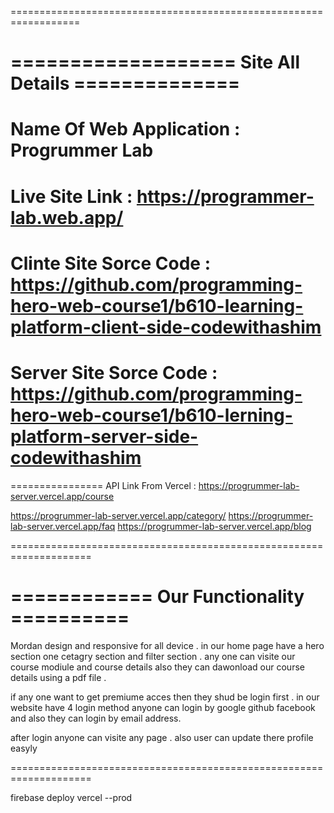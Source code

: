 ==================================================================

# =================== Site All Details ==============

# Name Of Web Application : Progrummer Lab

# Live Site Link : https://programmer-lab.web.app/

# Clinte Site Sorce Code : https://github.com/programming-hero-web-course1/b610-learning-platform-client-side-codewithashim

# Server Site Sorce Code : https://github.com/programming-hero-web-course1/b610-lerning-platform-server-side-codewithashim

================
API Link From Vercel : https://progrummer-lab-server.vercel.app/course

https://progrummer-lab-server.vercel.app/category/
https://progrummer-lab-server.vercel.app/faq
https://progrummer-lab-server.vercel.app/blog

====================================================================

# ============ Our Functionality ==========

Mordan design and responsive for all device .
in our home page have a hero section one cetagry section and filter section .
any one can visite our course modiule and course details
also they can dawonload our course details using a pdf file .

if any one want to get premiume acces then they shud be login first .
in our website have 4 login method anyone can login by google github facebook and also they can login by email address.

after login anyone can visite any page .
also user can update there profile easyly

====================================================================

firebase deploy
vercel --prod
